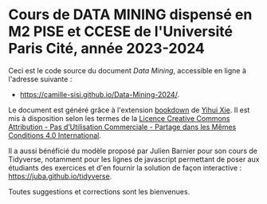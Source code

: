# Cours de DATA MINING dispensé en M2 PISE et CCESE de l'Université Paris Cité, année 2023-2024

Ceci est le code source du document *Data Mining*, accessible en ligne à l'adresse suivante :

- https://camille-sisi.github.io/Data-Mining-2024/.

Le document est généré grâce à l'extension [bookdown](https://bookdown.org/) de [Yihui Xie](https://yihui.name/). Il est mis à disposition selon les termes de la [Licence Creative Commons Attribution - Pas d’Utilisation Commerciale - Partage dans les Mêmes Conditions 4.0 International](http://creativecommons.org/licenses/by-nc-sa/4.0/).

Il a aussi bénéficié du modèle proposé par Julien Barnier pour son cours de Tidyverse, notamment pour les lignes de javascript permettant de poser aux étudiants des exercices et d'en fournir la solution de façon interactive : https://juba.github.io/tidyverse.

Toutes suggestions et corrections sont les bienvenues.
